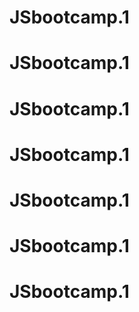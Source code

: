 # JSbootcamp.1
# JSbootcamp.1
# JSbootcamp.1
# JSbootcamp.1
# JSbootcamp.1
# JSbootcamp.1
# JSbootcamp.1
